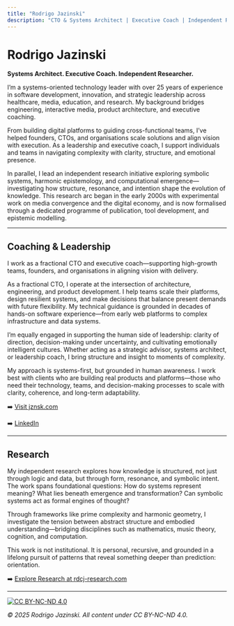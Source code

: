 ```yaml
---
title: "Rodrigo Jazinski"
description: "CTO & Systems Architect | Executive Coach | Independent Researcher in Symbolic Systems | Exploring Knowledge, Computation, and Resonance | Focused on Product Engineering, Innovation, AI & Automation, and Engineering Leadership"
---
```


<link rel="stylesheet" href="style.css">

<link rel="icon" type="image/png" sizes="32x32" href="favicon-32x32.png">
<link rel="icon" type="image/png" sizes="16x16" href="favicon-16x16.png">
<link rel="apple-touch-icon" sizes="180x180" href="apple-touch-icon.png">
<link rel="manifest" href="site.webmanifest">
<link rel="shortcut icon" href="favicon.ico">

<!--
<img src="portrait.jpg" alt="Rodrigo Jazinski portrait" width="200" style="border-radius: 8px; margin-bottom: 20px;" />
-->

# Rodrigo Jazinski

**Systems Architect. Executive Coach. Independent Researcher.**

I’m a systems-oriented technology leader with over 25 years of experience in software development, innovation, and strategic leadership across healthcare, media, education, and research. My background bridges engineering, interactive media, product architecture, and executive coaching.

From building digital platforms to guiding cross-functional teams, I’ve helped founders, CTOs, and organisations scale solutions and align vision with execution. As a leadership and executive coach, I support individuals and teams in navigating complexity with clarity, structure, and emotional presence.

In parallel, I lead an independent research initiative exploring symbolic systems, harmonic epistemology, and computational emergence—investigating how structure, resonance, and intention shape the evolution of knowledge. This research arc began in the early 2000s with experimental work on media convergence and the digital economy, and is now formalised through a dedicated programme of publication, tool development, and epistemic modelling.

---

## Coaching & Leadership

I work as a fractional CTO and executive coach—supporting high-growth teams, founders, and organisations in aligning vision with delivery.

As a fractional CTO, I operate at the intersection of architecture, engineering, and product development. I help teams scale their platforms, design resilient systems, and make decisions that balance present demands with future flexibility. My technical guidance is grounded in decades of hands-on software experience—from early web platforms to complex infrastructure and data systems.

I’m equally engaged in supporting the human side of leadership: clarity of direction, decision-making under uncertainty, and cultivating emotionally intelligent cultures. Whether acting as a strategic advisor, systems architect, or leadership coach, I bring structure and insight to moments of complexity.

My approach is systems-first, but grounded in human awareness. I work best with clients who are building real products and platforms—those who need their technology, teams, and decision-making processes to scale with clarity, coherence, and long-term adaptability.

➡️ [Visit jznsk.com](https://www.jznsk.com)

➡️ [LinkedIn](https://www.linkedin.com/in/jazinski/)

---

## Research

My independent research explores how knowledge is structured, not just through logic and data, but through form, resonance, and symbolic intent. The work spans foundational questions: How do systems represent meaning? What lies beneath emergence and transformation? Can symbolic systems act as formal engines of thought?

Through frameworks like prime complexity and harmonic geometry, I investigate the tension between abstract structure and embodied understanding—bridging disciplines such as mathematics, music theory, cognition, and computation.

This work is not institutional. It is personal, recursive, and grounded in a lifelong pursuit of patterns that reveal something deeper than prediction: orientation.

➡️ [Explore Research at rdcj-research.com](https://www.rdcj-research.com)

---
[![CC BY-NC-ND 4.0](https://licensebuttons.net/l/by-nc-nd/4.0/88x31.png)](https://creativecommons.org/licenses/by-nc-nd/4.0/)

_© 2025 Rodrigo Jazinski. All content under CC BY-NC-ND 4.0._
